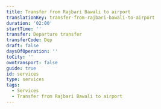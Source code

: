 ```yaml
---
title: Transfer from Rajbari Bawali to airport
translationKey: transfer-from-rajbari-bawali-to-airport
duration: '02:00'
startTime: ''
transfer: Departure transfer
transferCode: Dep
draft: false
daysOfOperation: ''
toCity: ''
owntransport: false
guide: true
id: services
type: services
tags:
  - Services
  - Transfer from Rajbari Bawali to airport
---
```

